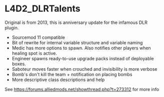# L4D2_DLRTalents

Original is from 2013, this is anniversary update for the infamous DLR plugin.

- Sourcemod 11 compatible
- Bit of rewrite for internal variable structure and variable naming
- Medic has more options to spawn. Also notifies other players when healing spot is active.
- Engineer spawns ready-to-use upgrade packs instead of deployable boxes.
- Saboteur moves faster when crouched and invisibility is more verbose
- Bomb's don't kill the team + notification on placing bombs
- More descriptive class descriptions and help

See https://forums.alliedmods.net/showthread.php?t=273312 for more info

